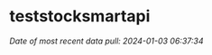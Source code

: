 
<!-- README.md is generated from README.Rmd. Please edit that file -->

# teststocksmartapi

*Date of most recent data pull: 2024-01-03 06:37:34*
